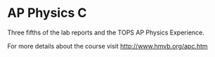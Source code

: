 # AP Physics C

Three fifths of the lab reports and the TOPS AP Physics Experience.

For more details about the course visit http://www.hmvb.org/apc.htm

